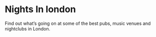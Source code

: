 # Nights In london

Find out what’s going on at some of the best pubs, music venues and nightclubs in London.
